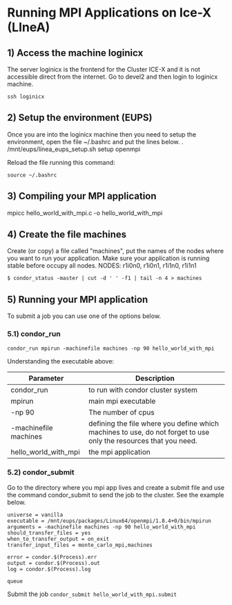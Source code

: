 # Running MPI Applications on Ice-X (LIneA)

## 1) Access the machine loginicx
The server loginicx is the frontend for the Cluster ICE-X and it is not accessible direct from the internet. Go to devel2 and then login to loginicx machine. 

`ssh loginicx`

## 2) Setup the environment (EUPS)
Once you are into the loginicx machine then you need to setup the environment, open the file ~/.bashrc and put the lines below.
. /mnt/eups/linea_eups_setup.sh
setup openmpi

Reload the file running this command:
```
source ~/.bashrc
```

## 3) Compiling your MPI application

mpicc hello_world_with_mpi.c -o hello_world_with_mpi

## 4) Create the file machines
Create (or copy) a file called "machines", put the names of the nodes where you want to run your application. Make sure your application is running stable before occupy all nodes.
NODES: r1i0n0, r1i0n1, r1i1n0, r1i1n1
```
$ condor_status -master | cut -d ' ' -f1 | tail -n 4 > machines
```

## 5) Running your MPI application
To submit a job you can use one of the options below.

### 5.1) condor_run

```condor_run mpirun -machinefile machines -np 90 hello_world_with_mpi```

Understanding the executable above:


| Parameter | Description |
| -------------- | ----------- |
| condor_run      | to run with condor cluster system
| mpirun          | main mpi executable
| -np 90          | The number of cpus |
| -machinefile machines  | defining the file where you define which machines to use, do not forget to use only the resources that you need. |
| hello_world_with_mpi  | the mpi application |

### 5.2) condor_submit
Go to the directory where you mpi app lives and create a submit file and use the command condor_submit to send the job to the cluster. See the example below.
```
universe = vanilla
executable = /mnt/eups/packages/Linux64/openmpi/1.8.4+0/bin/mpirun
arguments = -machinefile machines -np 90 hello_world_with_mpi
should_transfer_files = yes
when_to_transfer_output = on_exit
transfer_input_files = monte_carlo_mpi,machines

error = condor.$(Process).err
output = condor.$(Process).out
log = condor.$(Process).log

queue
```
Submit the job
```condor_submit hello_world_with_mpi.submit```

